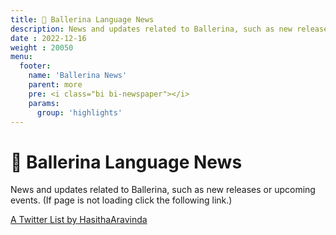 ```yaml
---
title: 📰 Ballerina Language News
description: News and updates related to Ballerina, such as new releases or upcoming events.
date : 2022-12-16
weight : 20050
menu: 
  footer:
    name: 'Ballerina News'
    parent: more
    pre: <i class="bi bi-newspaper"></i>
    params:
      group: 'highlights'
---
```


# 📰 Ballerina Language News

News and updates related to Ballerina, such as new releases or upcoming events. (If page is not loading click the following link.)

<a class="twitter-timeline" href="https://twitter.com/HasithaAravinda/lists/1631324270159593475?ref_src=twsrc%5Etfw">A Twitter List by HasithaAravinda</a> <script async src="https://platform.twitter.com/widgets.js" charset="utf-8"></script>
